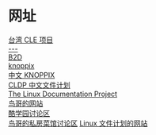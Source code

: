 # 网址
[台湾 CLE  项目](http://cle.linux.org.tw/)  
[---](http://freesf.tnc.edu.cn/)  
[B2D](http://b2d.tnc.edu.cn/)  
[knoppix](http://www.knoppix.net)  
[中文 KNOPPIX](http://knoppix.tnc.edu.cn/)  
[CLDP 中文文件计划](http://wwww.linux.org.cn/CLDP)  
[The Linux Documentation Project](http://wwww.tldp.org)  
[鸟哥的网站](http://linux.vbird.org/Searching.php)  
[酷学园讨论区](http://phorum.study-area.org)  
[鸟哥的私房菜馆讨论区](http://phorum.vbird.org)
[Linux 文件计划的网站](http://www.tldp.org
  )
